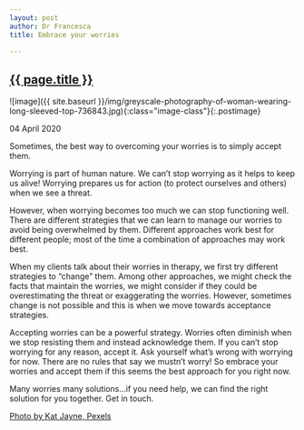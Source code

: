 ```yaml
---
layout: post
author: Dr Francesca
title: Embrace your worries

---
```

 
 <h2 class="postheader"><a href="{{ site.baseurl }}{{ page.url }}">{{ page.title }}</a></h2>


![image]({{ site.baseurl }}/img/greyscale-photography-of-woman-wearing-long-sleeved-top-736843.jpg){:class="image-class"}{:.postimage}

<p class="blogdate">04 April 2020</p>

<p class="blogcopy">Sometimes, the best way to overcoming your worries is to simply accept them.</p> 

<p class="blogcopy">Worrying is part of human nature. We can’t stop worrying as it helps to keep us alive! Worrying prepares us for action (to protect ourselves and others) when we see a threat.</p> 

<p class="blogcopy">However, when worrying becomes too much we can stop functioning well. There are different strategies that we can learn to manage our worries to avoid being overwhelmed by them. Different approaches work best for different people; most of the time a combination of approaches may work best.</p>

<p class="blogcopy">When my clients talk about their worries in therapy, we first try different strategies to “change” them. Among other approaches, we might check the facts that maintain the worries, we might consider if they could be overestimating the threat or exaggerating the worries. However, sometimes change is not possible and this is when we move towards acceptance strategies.</p> 

<p class="blogcopy">Accepting worries can be a powerful strategy. Worries often diminish when we stop resisting them and instead acknowledge them. If you can’t stop worrying for any reason, accept it. Ask yourself what’s wrong with worrying for now. There are no rules that say we mustn’t worry! So embrace your worries and accept them if this seems the best approach for you right now.</p> 

<p class="blogcopy">Many worries many solutions…if you need help, we can find the right solution for you together. Get in touch.</p>


<p class="blogcopy"><a href="https://www.pexels.com/@katlovessteve?utm_content=attributionCopyText&utm_medium=referral&utm_source=pexels">Photo by Kat Jayne, Pexels</a></p>


<br>
<div class="sharethis-inline-share-buttons"></div>
<br>